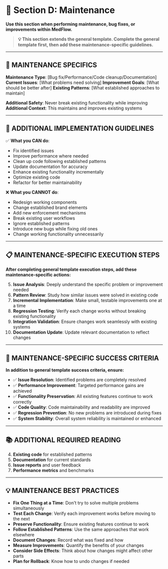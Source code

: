 # 🔧 Section D: Maintenance

**Use this section when performing maintenance, bug fixes, or improvements within MedFlow.**

> **💡 This section extends the general template. Complete the general template first, then add these maintenance-specific guidelines.**

---

## 🔧 **MAINTENANCE SPECIFICS**

**Maintenance Type**: [Bug fix/Performance/Code cleanup/Documentation]
**Current Issues**: [What problems need solving]
**Improvement Goals**: [What should be better after]
**Existing Patterns**: [What established approaches to maintain]

**Additional Safety**: Never break existing functionality while improving
**Additional Context**: This maintains and improves existing systems

---

## 🔧 **ADDITIONAL IMPLEMENTATION GUIDELINES**

✅ **What you CAN do**:
- Fix identified issues
- Improve performance where needed
- Clean up code following established patterns
- Update documentation for accuracy
- Enhance existing functionality incrementally
- Optimize existing code
- Refactor for better maintainability

❌ **What you CANNOT do**:
- Redesign working components
- Change established brand elements
- Add new enforcement mechanisms
- Break existing user workflows
- Ignore established patterns
- Introduce new bugs while fixing old ones
- Change working functionality unnecessarily

---

## 📋 **MAINTENANCE-SPECIFIC EXECUTION STEPS**

**After completing general template execution steps, add these maintenance-specific actions:**

5. **Issue Analysis**: Deeply understand the specific problem or improvement needed
6. **Pattern Review**: Study how similar issues were solved in existing code
7. **Incremental Implementation**: Make small, testable improvements one at a time
8. **Regression Testing**: Verify each change works without breaking existing functionality
9. **Integration Validation**: Ensure changes work seamlessly with existing systems
10. **Documentation Update**: Update relevant documentation to reflect changes

---

## 🎯 **MAINTENANCE-SPECIFIC SUCCESS CRITERIA**

**In addition to general template success criteria, ensure:**

- ✅ **Issue Resolution**: Identified problems are completely resolved
- ✅ **Performance Improvement**: Targeted performance gains are achieved
- ✅ **Functionality Preservation**: All existing features continue to work correctly
- ✅ **Code Quality**: Code maintainability and readability are improved
- ✅ **Regression Prevention**: No new problems are introduced during fixes
- ✅ **System Stability**: Overall system reliability is maintained or enhanced

---

## 📚 **ADDITIONAL REQUIRED READING**

4. **Existing code** for established patterns
5. **Documentation** for current standards
6. **Issue reports** and user feedback
7. **Performance metrics** and benchmarks

---

## 💡 **MAINTENANCE BEST PRACTICES**

- **Fix One Thing at a Time**: Don't try to solve multiple problems simultaneously
- **Test Each Change**: Verify each improvement works before moving to the next
- **Preserve Functionality**: Ensure existing features continue to work
- **Follow Established Patterns**: Use the same approaches that work elsewhere
- **Document Changes**: Record what was fixed and how
- **Measure Improvements**: Quantify the benefits of your changes
- **Consider Side Effects**: Think about how changes might affect other parts
- **Plan for Rollback**: Know how to undo changes if needed
